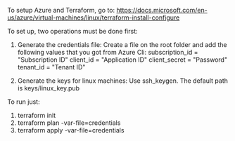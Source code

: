 To setup Azure and Terraform, go to:
https://docs.microsoft.com/en-us/azure/virtual-machines/linux/terraform-install-configure


To set up, two operations must be done first:
1) Generate the credentials file:
Create a file on the root folder and add the following values that you got from Azure Cli:
subscription_id = "Subscription ID"
client_id = "Application ID"
client_secret = "Password"
tenant_id = "Tenant ID"

2) Generate the keys for linux machines:
Use ssh_keygen. The default path is keys/linux_key.pub


To run just:
1) terraform init
2) terraform plan -var-file=credentials
3) terraform apply -var-file=credentials
